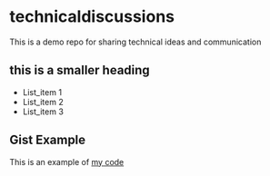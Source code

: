# technicaldiscussions
This is a demo repo for sharing technical ideas and communication

## this is a smaller heading

* List_item 1
* List_item 2
* List_item 3


## Gist Example

This is an example of [my code](https://gist.github.com/B-Mathias/877e33f660aa528cd352956ea52d7c5d)

